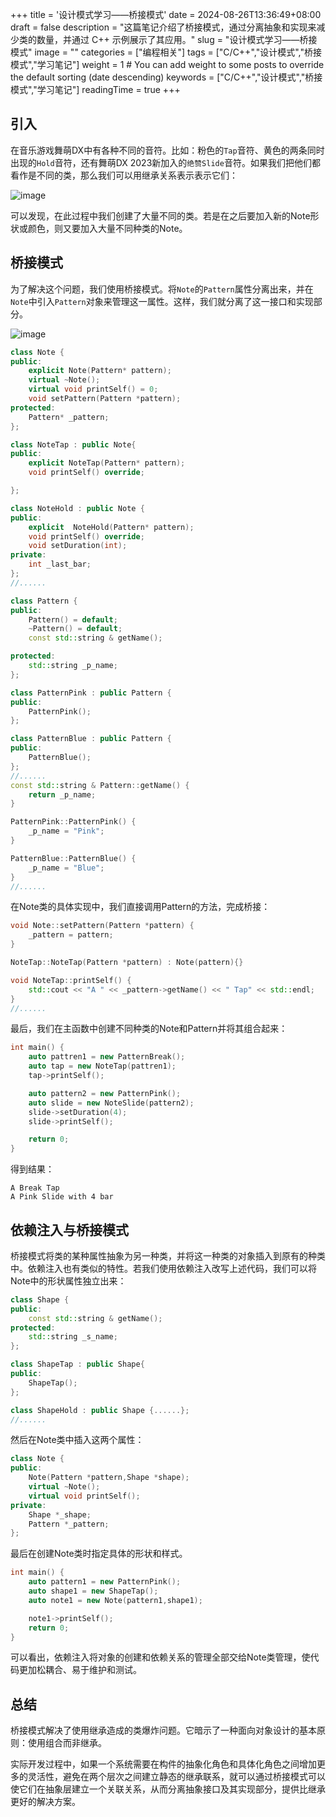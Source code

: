 +++
title = '设计模式学习——桥接模式'
date = 2024-08-26T13:36:49+08:00
draft = false
description = "这篇笔记介绍了桥接模式，通过分离抽象和实现来减少类的数量，并通过 C++ 示例展示了其应用。"
slug = "设计模式学习——桥接模式"
image = ""
categories = ["编程相关"]
tags = ["C/C++","设计模式","桥接模式","学习笔记"]
weight = 1       # You can add weight to some posts to override the default sorting (date descending)
keywords = ["C/C++","设计模式","桥接模式","学习笔记"]
readingTime = true
+++

## 引入

在音乐游戏舞萌DX中有各种不同的音符。比如：粉色的`Tap`音符、黄色的两条同时出现的`Hold`音符，还有舞萌DX 2023新加入的`绝赞Slide`音符。如果我们把他们都看作是不同的类，那么我们可以用继承关系表示表示它们：

<img src="/media/maimai.webp" style="display: block; margin-left: auto; margin-right: auto;" alt="image">

可以发现，在此过程中我们创建了大量不同的类。若是在之后要加入新的Note形状或颜色，则又要加入大量不同种类的Note。

## 桥接模式

为了解决这个问题，我们使用桥接模式。将`Note`的`Pattern`属性分离出来，并在`Note`中引入`Pattern`对象来管理这一属性。这样，我们就分离了这一接口和实现部分。

<img src="/media/maimai2.webp" style="display: block; margin-left: auto; margin-right: auto;" alt="image">

```cpp
class Note {
public:
    explicit Note(Pattern* pattern);
    virtual ~Note();
    virtual void printSelf() = 0;
    void setPattern(Pattern *pattern);
protected:
    Pattern* _pattern;
};

class NoteTap : public Note{
public:
    explicit NoteTap(Pattern* pattern);
    void printSelf() override;

};

class NoteHold : public Note {
public:
    explicit  NoteHold(Pattern* pattern);
    void printSelf() override;
    void setDuration(int);
private:
    int _last_bar;
};
//......

class Pattern {
public:
    Pattern() = default;
    ~Pattern() = default;
    const std::string & getName();

protected:
    std::string _p_name;
};

class PatternPink : public Pattern {
public:
    PatternPink();
};

class PatternBlue : public Pattern {
public:
    PatternBlue();
};
//......
const std::string & Pattern::getName() {
    return _p_name;
}

PatternPink::PatternPink() {
    _p_name = "Pink";
}

PatternBlue::PatternBlue() {
    _p_name = "Blue";
}
//......
```

在Note类的具体实现中，我们直接调用Pattern的方法，完成桥接：

```cpp
void Note::setPattern(Pattern *pattern) {
    _pattern = pattern;
}

NoteTap::NoteTap(Pattern *pattern) : Note(pattern){}

void NoteTap::printSelf() {
    std::cout << "A " << _pattern->getName() << " Tap" << std::endl;
}
//......
```

最后，我们在主函数中创建不同种类的Note和Pattern并将其组合起来：

```cpp
int main() {
    auto pattren1 = new PatternBreak();
    auto tap = new NoteTap(pattren1);
    tap->printSelf();

    auto pattern2 = new PatternPink();
    auto slide = new NoteSlide(pattern2);
    slide->setDuration(4);
    slide->printSelf();

    return 0;
}
```

得到结果：

```text
A Break Tap
A Pink Slide with 4 bar
```

## 依赖注入与桥接模式

桥接模式将类的某种属性抽象为另一种类，并将这一种类的对象插入到原有的种类中。依赖注入也有类似的特性。若我们使用依赖注入改写上述代码，我们可以将Note中的形状属性独立出来：

```cpp
class Shape {
public:
    const std::string & getName();
protected:
    std::string _s_name;
};

class ShapeTap : public Shape{
public:
    ShapeTap();
};

class ShapeHold : public Shape {......};
//......
```

然后在Note类中插入这两个属性：

```cpp
class Note {
public:
    Note(Pattern *pattern,Shape *shape);
    virtual ~Note();
    virtual void printSelf();
private:
    Shape *_shape;
    Pattern *_pattern;
};
```

最后在创建Note类时指定具体的形状和样式。

```cpp
int main() {
    auto pattern1 = new PatternPink();
    auto shape1 = new ShapeTap();
    auto note1 = new Note(pattern1,shape1);

    note1->printSelf();
    return 0;
}
```

可以看出，依赖注入将对象的创建和依赖关系的管理全部交给Note类管理，使代码更加松耦合、易于维护和测试。

## 总结

桥接模式解决了使用继承造成的类爆炸问题。它暗示了一种面向对象设计的基本原则：使用组合而非继承。

实际开发过程中，如果一个系统需要在构件的抽象化角色和具体化角色之间增加更多的灵活性，避免在两个层次之间建立静态的继承联系，就可以通过桥接模式可以使它们在抽象层建立一个关联关系，从而分离抽象接口及其实现部分，提供比继承更好的解决方案。
